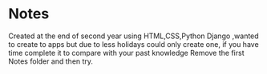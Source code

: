 # Notes
Created at the end of second year using HTML,CSS,Python Django ,wanted to create to apps but due to less holidays could only create one, if you have time complete it to compare with your past knowledge
Remove the first Notes folder and then try.
